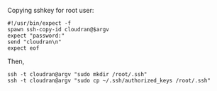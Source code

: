 Copying sshkey for root user:

```
#!/usr/bin/expect -f
spawn ssh-copy-id cloudran@$argv
expect "password:"
send "cloudran\n"
expect eof
```
Then, 
```
ssh -t cloudran@argv "sudo mkdir /root/.ssh" 
ssh -t cloudran@argv "sudo cp ~/.ssh/authorized_keys /root/.ssh" 
```